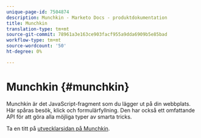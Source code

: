 ```yaml
---
unique-page-id: 7504874
description: Munchkin - Marketo Docs - produktdokumentation
title: Munchkin
translation-type: tm+mt
source-git-commit: 78961a3e163ce903facf955a9dda6909b5e85bad
workflow-type: tm+mt
source-wordcount: '50'
ht-degree: 0%

---
```



# Munchkin {#munchkin}

Munchkin är det JavaScript-fragment som du lägger ut på din webbplats. Här spåras besök, klick och formulärfyllning. Den har också ett omfattande API för att göra alla möjliga typer av smarta tricks.

Ta en titt på [utvecklarsidan på Munchkin](https://developers.marketo.com/documentation/websites/lead-tracking-munchkin-js/).
